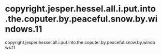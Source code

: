# copyright.jesper.hessel.all.i.put.into.the.coputer.by.peaceful.snow.by.windows.11
copyright.jesper.hessel.all.i.put.into.the.coputer.by.peaceful.snow.by.windows.11
